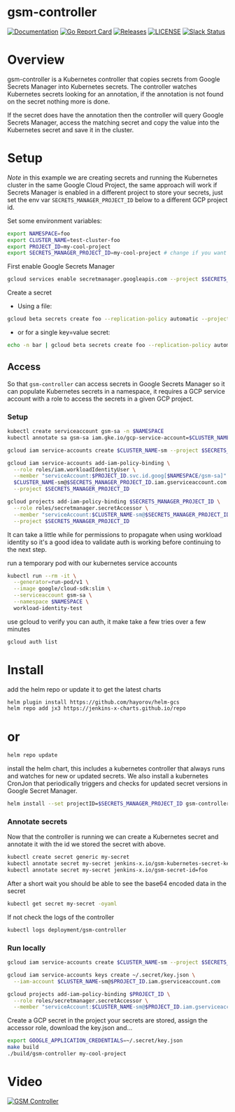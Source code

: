 # gsm-controller

[![Documentation](https://godoc.org/github.com/jenkins-x-labs/gsm-controller?status.svg)](https://pkg.go.dev/mod/github.com/jenkins-x-labs/gsm-controller)
[![Go Report Card](https://goreportcard.com/badge/github.com/jenkins-x-labs/gsm-controller)](https://goreportcard.com/report/github.com/jenkins-x-labs/gsm-controller)
[![Releases](https://img.shields.io/github/release-pre/jenkins-x-labs/gsm-controller.svg)](https://github.com/jenkins-x-labs/gsm-controller/releases)
[![LICENSE](https://img.shields.io/github/license/jenkins-x-labs/gsm-controller.svg)](https://github.com/jenkins-x-labs/gsm-controller/blob/master/LICENSE)
[![Slack Status](https://img.shields.io/badge/slack-join_chat-white.svg?logo=slack&style=social)](https://slack.k8s.io/)

# Overview

gsm-controller is a Kubernetes controller that copies secrets from Google Secrets Manager into Kubernetes secrets.  The controller
watches Kubernetes secrets looking for an annotation, if the annotation is not found on the secret nothing more is done.

If the secret does have the annotation then the controller will query Google Secrets Manager, access the matching
secret and copy the value into the Kubernetes secret and save it in the cluster.

# Setup

_Note_ in this example we are creating secrets and running the Kubernetes cluster in the same Google Cloud Project, the same
approach will work if Secrets Manager is enabled in a different project to store your secrets, just set the env var `SECRETS_MANAGER_PROJECT_ID`
below to a different GCP project id.

Set some environment variables:
```bash
export NAMESPACE=foo
export CLUSTER_NAME=test-cluster-foo
export PROJECT_ID=my-cool-project
export SECRETS_MANAGER_PROJECT_ID=my-cool-project # change if you want you secrets stored in Secrets Manager from another GCP project
```

First enable Google Secrets Manager

```bash
gcloud services enable secretmanager.googleapis.com --project $SECRETS_MANAGER_PROJECT_ID
```

Create a secret
- Using a file:
```bash
gcloud beta secrets create foo --replication-policy automatic --project $SECRETS_MANAGER_PROJECT_ID --data-file=-=my_secrets.yaml
```
- or for a single key=value secret:
```bash
echo -n bar | gcloud beta secrets create foo --replication-policy automatic --project $SECRETS_MANAGER_PROJECT_ID --data-file=-
```


## Access

So that `gsm-controller` can access secrets in Google Secrets Manager so it can populate Kubernetes secrets in a namespace, it
requires a GCP service account with a role to access the secrets in a given GCP project.

### Setup
```bash
kubectl create serviceaccount gsm-sa -n $NAMESPACE
kubectl annotate sa gsm-sa iam.gke.io/gcp-service-account=$CLUSTER_NAME-sm@$SECRETS_MANAGER_PROJECT_ID.iam.gserviceaccount.com

gcloud iam service-accounts create $CLUSTER_NAME-sm --project $SECRETS_MANAGER_PROJECT_ID

gcloud iam service-accounts add-iam-policy-binding \
  --role roles/iam.workloadIdentityUser \
  --member "serviceAccount:$PROJECT_ID.svc.id.goog[$NAMESPACE/gsm-sa]" \
  $CLUSTER_NAME-sm@$SECRETS_MANAGER_PROJECT_ID.iam.gserviceaccount.com \
  --project $SECRETS_MANAGER_PROJECT_ID

gcloud projects add-iam-policy-binding $SECRETS_MANAGER_PROJECT_ID \
  --role roles/secretmanager.secretAccessor \
  --member "serviceAccount:$CLUSTER_NAME-sm@$SECRETS_MANAGER_PROJECT_ID.iam.gserviceaccount.com" \
  --project $SECRETS_MANAGER_PROJECT_ID
```

It can take a little while for permissions to propagate when using workload identity so it's a good idea to validate
auth is working before continuing to the next step.

run a temporary pod with our kubernetes service accounts

```bash
kubectl run --rm -it \
  --generator=run-pod/v1 \
  --image google/cloud-sdk:slim \
  --serviceaccount gsm-sa \
  --namespace $NAMESPACE \
  workload-identity-test
```
use gcloud to verify you can auth, it make take a few tries over a few minutes
```bash
gcloud auth list
```

# Install

add the helm repo or update it to get the latest charts
```bash
helm plugin install https://github.com/hayorov/helm-gcs
helm repo add jx3 https://jenkins-x-charts.github.io/repo
```
# or
```bash
helm repo update
```
install the helm chart, this includes a kubernetes controller that always runs and watches for new or updated secrets.  We also install a kubernetes CronJon that periodically triggers and checks for updated secret versions in Google Secret Manager.

```bash
helm install --set projectID=$SECRETS_MANAGER_PROJECT_ID gsm-controller jx3/gsm-controller
```

### Annotate secrets
Now that the controller is running we can create a Kubernetes secret and annotate it with the id we stored the secret
with above.

```bash
kubectl create secret generic my-secret
kubectl annotate secret my-secret jenkins-x.io/gsm-kubernetes-secret-key=credentials.json
kubectl annotate secret my-secret jenkins-x.io/gsm-secret-id=foo
```  
After a short wait you should be able to see the base64 encoded data in the secret
```bash
kubectl get secret my-secret -oyaml
```

If not check the logs of the controller
```bash
kubectl logs deployment/gsm-controller
```
### Run locally


```bash
gcloud iam service-accounts create $CLUSTER_NAME-sm --project $SECRETS_PROJECT_ID

gcloud iam service-accounts keys create ~/.secret/key.json \
  --iam-account $CLUSTER_NAME-sm@$PROJECT_ID.iam.gserviceaccount.com

gcloud projects add-iam-policy-binding $PROJECT_ID \
  --role roles/secretmanager.secretAccessor \
  --member "serviceAccount:$CLUSTER_NAME-sm@$PROJECT_ID.iam.gserviceaccount.com"

```

Create a GCP secret in the project your secrets are stored, assign the accessor role, download the key.json and...
```bash
export GOOGLE_APPLICATION_CREDENTIALS=~/.secret/key.json
make build
./build/gsm-controller my-cool-project
```

# Video

[![GSM Controller](http://img.youtube.com/vi/wLHgkhzeNe8/0.jpg)](http://www.youtube.com/watch?v=wLHgkhzeNe8 "Google Secrets Manager - Kubernetes Controller")

